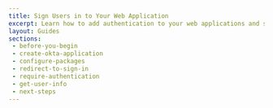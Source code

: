 ```yaml
---
title: Sign Users in to Your Web Application
excerpt: Learn how to add authentication to your web applications and sign users in using Okta's APIs and libraries.
layout: Guides
sections: 
 - before-you-begin
 - create-okta-application
 - configure-packages
 - redirect-to-sign-in
 - require-authentication
 - get-user-info
 - next-steps
---
```

